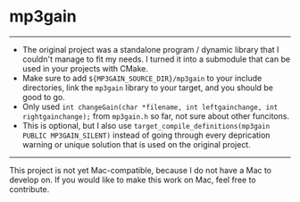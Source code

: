 # mp3gain

-----

* The original project was a standalone program / dynamic library that I couldn't manage to fit my needs. I turned it into a submodule that can be used in your projects with CMake.
* Make sure to add `${MP3GAIN_SOURCE_DIR}/mp3gain` to your include directories, link the `mp3gain` library to your target, and you should be good to go.
* Only used `int changeGain(char *filename, int leftgainchange, int rightgainchange);` from `mp3gain.h` so far, not sure about other funcitons.
* This is optional, but I also use `target_compile_definitions(mp3gain PUBLIC MP3GAIN_SILENT)` instead of going through every deprication warning or unique solution that is used on the original project.

-----

This project is not yet Mac-compatible, because I do not have a Mac to develop on. If you would like to make this work on Mac, feel free to contribute.
